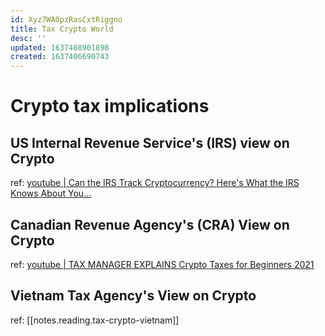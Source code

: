 ```yaml
---
id: Xyz7WAOpzRasCxtRiggno
title: Tax Crypto World
desc: ''
updated: 1637408901898
created: 1637406690743
---
```

# Crypto tax implications 

## US Internal Revenue Service's (IRS) view on Crypto

ref: [youtube | Can the IRS Track Cryptocurrency? Here's What the IRS Knows About You...](https://www.youtube.com/watch?v=csQBw-ALygM)

## Canadian Revenue Agency's (CRA) View on Crypto

ref: [youtube | TAX MANAGER EXPLAINS Crypto Taxes for Beginners 2021](https://www.youtube.com/watch?v=cX4exvkK8ZU)

## Vietnam Tax Agency's View on Crypto

ref: [[notes.reading.tax-crypto-vietnam]]
